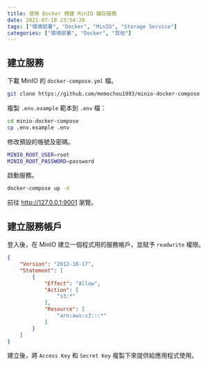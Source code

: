 ```yaml
---
title: 使用 Docker 搭建 MinIO 儲存服務
date: 2021-07-10 23:54:20
tags: ["環境部署", "Docker", "MinIO", "Storage Service"]
categories: ["環境部署", "Docker", "其他"]
---
```


## 建立服務

下載 MinIO 的 `docker-compose.yml` 檔。

```bash
git clone https://github.com/memochou1993/minio-docker-compose
```

複製 `.env.example` 範本到 `.env` 檔：

```bash
cd minio-docker-compose
cp .env.example .env
```

修改預設的帳號及密碼。

```bash
MINIO_ROOT_USER=root
MINIO_ROOT_PASSWORD=password
```

啟動服務。

```bash
docker-compose up -d
```

前往 <http://127.0.0.1:9001> 瀏覽。

## 建立服務帳戶

登入後，在 MinIO 建立一個程式用的服務帳戶，並賦予 `readwrite` 權限。

```json
{
    "Version": "2012-10-17",
    "Statement": [
        {
            "Effect": "Allow",
            "Action": [
                "s3:*"
            ],
            "Resource": [
                "arn:aws:s3:::*"
            ]
        }
    ]
}
```

建立後，將 `Access Key` 和 `Secret Key` 複製下來提供給應用程式使用。

